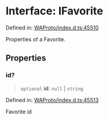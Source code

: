 # Interface: IFavorite

Defined in: [WAProto/index.d.ts:45510](https://github.com/Fokusdotid/bail/blob/99acc683da8779d62a0509bb4108fdb35cb2b061/WAProto/index.d.ts#L45510)

Properties of a Favorite.

## Properties

### id?

> `optional` **id**: `null` \| `string`

Defined in: [WAProto/index.d.ts:45513](https://github.com/Fokusdotid/bail/blob/99acc683da8779d62a0509bb4108fdb35cb2b061/WAProto/index.d.ts#L45513)

Favorite id
